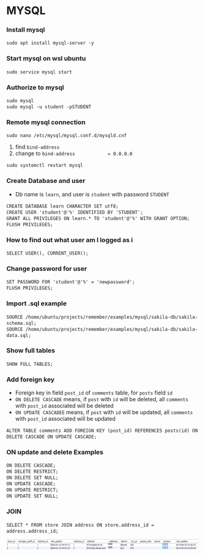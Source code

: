 # MYSQL

### Install mysql
```shell
sudo apt install mysql-server -y
 ```

### Start mysql on wsl ubuntu
```shell
sudo service mysql start
 ```

### Authorize to mysql
```shell
sudo mysql
sudo mysql -u student -pSTUDENT
 ```

### Remote mysql connection
```shell
sudo nano /etc/mysql/mysql.conf.d/mysqld.cnf
 ```
1) find `bind-address`
2) change to `bind-address            = 0.0.0.0`
 ```shell
sudo systemctl restart mysql
 ```

### Create Database and user
* Db name is `learn`, and user is `student` with password `STUDENT`
 ```mysql
CREATE DATABASE learn CHARACTER SET utf8;
CREATE USER 'student'@'%' IDENTIFIED BY 'STUDENT';
GRANT ALL PRIVILEGES ON learn.* TO 'student'@'%' WITH GRANT OPTION;
FLUSH PRIVILEGES;
 ```

### How to find out what user am I logged as i
 ```mysql
SELECT USER(), CURRENT_USER();
 ```

### Change password for user
 ```mysql
SET PASSWORD FOR 'student'@'%' = 'newpassword';
FLUSH PRIVILEGES;
 ```

### Import .sql example
 ```mysql
SOURCE /home/ubuntu/projects/remember/examples/mysql/sakila-db/sakila-schema.sql;
SOURCE /home/ubuntu/projects/remember/examples/mysql/sakila-db/sakila-data.sql;
 ```

### Show full tables
 ```mysql
 SHOW FULL TABLES;
 ```

### Add foreign key
* Foreign key in field `post_id` of `comments` table, for `posts` field `id`
* `ON DELETE CASCADE` means, if `post` with `id` will be deleted, all `comments` with `post_id` associated will be deleted 
* `ON UPDATE CASCADEE` means, if `post` with `id` will be updated, all `comments` with `post_id` associated will be updated 
 ```mysql
 ALTER TABLE comments ADD FOREIGN KEY (post_id) REFERENCES posts(id) ON DELETE CASCADE ON UPDATE CASCADE;
 ```

### ON update and delete Examples
 ```mysql
ON DELETE CASCADE;
ON DELETE RESTRICT;
ON DELETE SET NULL;
ON UPDATE CASCADE;
ON UPDATE RESTRICT;
ON UPDATE SET NULL;
 ```

### JOIN
 ```mysql
SELECT * FROM store JOIN address ON store.address_id = address.address_id;
 ```

<img alt="Simple Join Example" src=".\images\mysql_join.png" title="Join"/>
